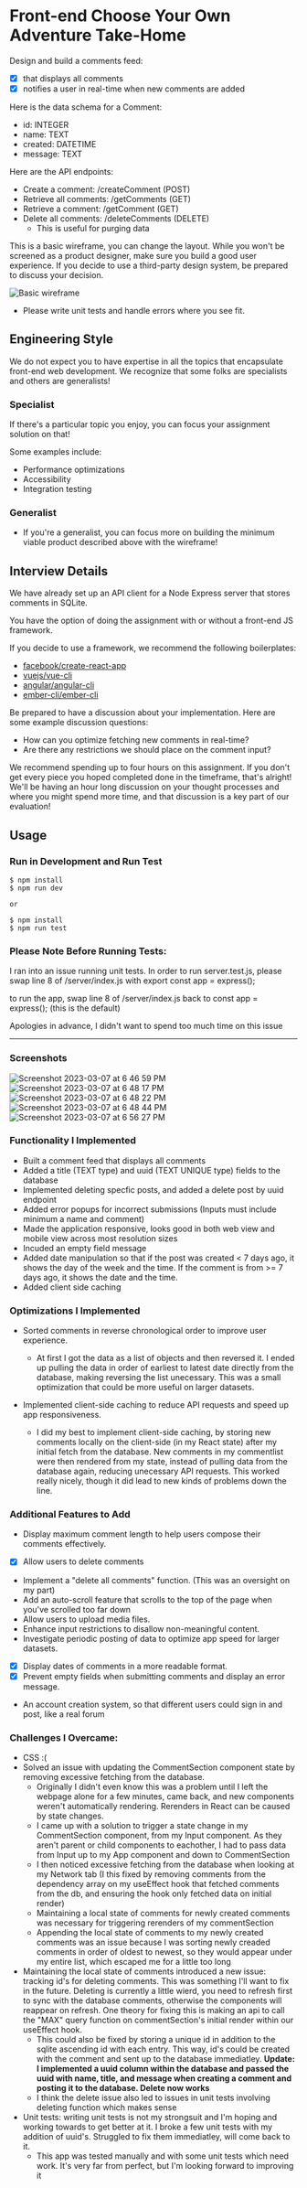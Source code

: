 # Front-end Choose Your Own Adventure Take-Home

Design and build a comments feed:

- [x] that displays all comments  
- [x] notifies a user in real-time when new comments are added

Here is the data schema for a Comment:
* id: INTEGER
* name: TEXT
* created: DATETIME
* message: TEXT

Here are the API endpoints:
* Create a comment: /createComment (POST)
* Retrieve all comments: /getComments (GET)
* Retrieve a comment: /getComment (GET)
* Delete all comments: /deleteComments (DELETE)
  * This is useful for purging data

This is a basic wireframe, you can change the layout. While you won't be screened as a product designer, make sure you build a good user experience. If you decide to use a third-party design system, be prepared to discuss your decision.

![Basic wireframe](wireframe.png)

- Please write unit tests and handle errors where you see fit.

## Engineering Style

We do not expect you to have expertise in all the topics that encapsulate front-end web development. We recognize that some folks are specialists and others are generalists!

### Specialist

If there's a particular topic you enjoy, you can focus your assignment solution on that!

Some examples include:
* Performance optimizations
* Accessibility
* Integration testing

### Generalist

- If you're a generalist, you can focus more on building the minimum viable product described above with the wireframe!


## Interview Details

We have already set up an API client for a Node Express server that stores comments in SQLite.

You have the option of doing the assignment with or without a front-end JS framework.

If you decide to use a framework, we recommend the following boilerplates:
* [facebook/create-react-app](https://github.com/facebook/create-react-app)
* [vuejs/vue-cli](https://github.com/vuejs/vue-cli)
* [angular/angular-cli](https://github.com/angular/angular-cli)
* [ember-cli/ember-cli](https://github.com/ember-cli/ember-cli)

Be prepared to have a discussion about your implementation. Here are some example discussion questions:
- How can you optimize fetching new comments in real-time?
- Are there any restrictions we should place on the comment input?

We recommend spending up to four hours on this assignment. If you don't get every piece you hoped completed done in the timeframe, that's alright! We'll be having an hour long discussion on your thought processes and where you might spend more time, and that discussion is a key part of our evaluation!

## Usage

### Run in Development and Run Test

```
$ npm install
$ npm run dev

or 

$ npm install 
$ npm run test
```
### Please Note Before Running Tests:
I ran into an issue running unit tests. In order to run server.test.js, please swap line 8 of /server/index.js with 
export const app = express();

to run the app, swap line 8 of /server/index.js back to 
const app = express(); (this is the default)

Apologies in advance, I didn't want to spend too much time on this issue

----------------------

### Screenshots
![Screenshot 2023-03-07 at 6 46 59 PM](https://user-images.githubusercontent.com/43007609/223582084-91eee2b7-4cdc-41be-ae29-bc755d86600b.png)
![Screenshot 2023-03-07 at 6 48 17 PM](https://user-images.githubusercontent.com/43007609/223582376-6596d27f-3e5b-4724-9fa3-80d67bf6ce80.png)
![Screenshot 2023-03-07 at 6 48 22 PM](https://user-images.githubusercontent.com/43007609/223582022-c1b37b65-712d-4cfd-99ae-31a7caba0717.png)
![Screenshot 2023-03-07 at 6 48 44 PM](https://user-images.githubusercontent.com/43007609/223582018-4907369c-31b0-48cf-89d6-9f8cc2ea57b7.png)
![Screenshot 2023-03-07 at 6 56 27 PM](https://user-images.githubusercontent.com/43007609/223582690-5d2eda7d-0d9d-4350-a72b-998c8cd381c7.png)


### Functionality I Implemented

- Built a comment feed that displays all comments
- Added a title (TEXT type) and uuid (TEXT UNIQUE type) fields to the database
- Implemented deleting specfic posts, and added a delete post by uuid endpoint
- Added error popups for incorrect submissions (Inputs must include minimum a name and comment)
- Made the application responsive, looks good in both web view and mobile view across most resolution sizes
- Incuded an empty field message
- Added date manipulation so that if the post was created < 7 days ago, it shows the day of the week and the time. If the comment is from >= 7 days ago, it shows the date and the time.
- Added client side caching

### Optimizations I Implemented

- Sorted comments in reverse chronological order to improve user experience. 
  - At first I got the data as a list of objects and then reversed it. I ended up pulling the data in order of earliest to latest date directly from the database, making reversing the list unecessary. This was a small optimization that could be more useful on larger datasets.

- Implemented client-side caching to reduce API requests and speed up app responsiveness.
  - I did my best to implement client-side caching, by storing new comments locally on the client-side (in my React state) after my initial fetch from the database. New comments in my commentlist were then rendered from my state, instead of pulling data from the database again, reducing unecessary API requests. This worked really nicely, though it did lead to new kinds of problems down the line.
   
### Additional Features to Add

  - Display maximum comment length to help users compose their comments effectively.
  - [x] Allow users to delete comments
  - Implement a "delete all comments" function. (This was an oversight on my part)
  - Add an auto-scroll feature that scrolls to the top of the page when you've scrolled too far down
  - Allow users to upload media files.
  - Enhance input restrictions to disallow non-meaningful content.
  - Investigate periodic posting of data to optimize app speed for larger datasets.
  - [x] Display dates of comments in a more readable format.
  - [x] Prevent empty fields when submitting comments and display an error message.
  - An account creation system, so that different users could sign in and post, like a real forum

### Challenges I Overcame:
  - CSS :( 
  - Solved an issue with updating the CommentSection component state by removing excessive fetching from the database.
    - Originally I didn't even know this was a problem until I left the webpage alone for a few minutes, came back, and new components weren't automatically rendering. Rerenders in React can be caused by state changes. 
    - I came up with a solution to trigger a state change in my CommentSection component, from my Input component. As they aren't parent or child components to eachother, I had to pass data from Input up to my App component and down to CommentSection
    - I then noticed excessive fetching from the database when looking at my Network tab (I this fixed by removing comments from the dependency array on my useEffect hook that fetched comments from the db, and ensuring the hook only fetched data on initial render)
    - Maintaining a local state of comments for newly created comments was necessary for triggering rerenders of my commentSection
    - Appending the local state of comments to my newly created comments was an issue because I was sorting newly creaded comments in order of oldest to newest, so they would appear under my entire list, which escaped me for a little too long
  - Maintaining the local state of comments introduced a new issue: tracking id's for deleting comments. This was something I'll want to fix in the future. Deleting is currently a little wierd, you need to refresh first to sync with the database comments, otherwise the components will reappear on refresh. One theory for fixing this is making an api to call the "MAX" query function on commentSection's initial render within our useEffect hook.
      - This could also be fixed by storing a unique id in addition to the sqlite ascending id with each entry. This way, id's could be created with the comment and sent up to the database immediatley. **Update: I implemented a uuid column within the database and passed the uuid with name, title, and message when creating a comment and posting it to the database. Delete now works**
      - I think the delete issue also led to issues in unit tests involving deleting function which makes sense 
  - Unit tests: writing unit tests is not my strongsuit and I'm hoping and working towards to get better at it. I broke a few unit tests with my addition of uuid's. Struggled to fix them immediatley, will come back to it. 
      - This app was tested manually and with some unit tests which need work. It's very far from perfect, but I'm looking forward to improving it

